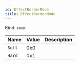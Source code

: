 ```yaml
---
id: EffectBorderMode
title: EffectBorderMode
---
```


Kind: `enum`

| Name |  Value | Description |
|--|--|--|
|`Soft` | 0x0  |  |
|`Hard` | 0x1  |  |
